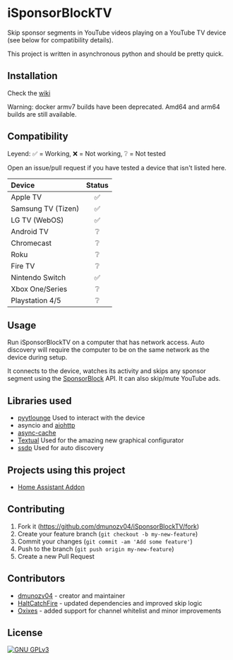 # iSponsorBlockTV
Skip sponsor segments in YouTube videos playing on a YouTube TV device (see below for compatibility details).

This project is written in asynchronous python and should be pretty quick.

## Installation
Check the [wiki](https://github.com/dmunozv04/iSponsorBlockTV/wiki/Installation)

Warning: docker armv7 builds have been deprecated. Amd64 and arm64 builds are still available.

## Compatibility
Leyend: ✅ = Working, ❌ = Not working, ❔ = Not tested

Open an issue/pull request if you have tested a device that isn't listed here.

| Device             | Status |
|:-------------------|:------:|
| Apple TV           |   ✅    |
| Samsung TV (Tizen) |   ✅    |
| LG TV (WebOS)      |   ✅    |
| Android TV         |   ❔    |
| Chromecast         |   ❔    |
| Roku               |   ❔    |
| Fire TV            |   ❔    |
| Nintendo Switch    |   ✅    |
| Xbox One/Series    |   ❔    |
| Playstation 4/5    |   ❔    |

## Usage
Run iSponsorBlockTV on a computer that has network access.
Auto discovery will require the computer to be on the same network as the device during setup.

It connects to the device, watches its activity and skips any sponsor segment using the [SponsorBlock](https://sponsor.ajay.app/) API.
It can also skip/mute YouTube ads.

## Libraries used
- [pyytlounge](https://github.com/FabioGNR/pyytlounge) Used to interact with the device
- asyncio and [aiohttp](https://github.com/aio-libs/aiohttp)
- [async-cache](https://github.com/iamsinghrajat/async-cache)
- [Textual](https://github.com/textualize/textual/) Used for the amazing new graphical configurator
- [ssdp](https://github.com/codingjoe/ssdp) Used for auto discovery

## Projects using this project
- [Home Assistant Addon](https://github.com/bertybuttface/addons/tree/main/isponsorblocktv)

## Contributing
1. Fork it (<https://github.com/dmunozv04/iSponsorBlockTV/fork>)
2. Create your feature branch (`git checkout -b my-new-feature`)
3. Commit your changes (`git commit -am 'Add some feature'`)
4. Push to the branch (`git push origin my-new-feature`)
5. Create a new Pull Request

## Contributors
- [dmunozv04](https://github.com/dmunozv04) - creator and maintainer
- [HaltCatchFire](https://github.com/HaltCatchFire) - updated dependencies and improved skip logic
- [Oxixes](https://github.com/oxixes) - added support for channel whitelist and minor improvements
## License
[![GNU GPLv3](https://www.gnu.org/graphics/gplv3-127x51.png)](https://www.gnu.org/licenses/gpl-3.0.en.html)
